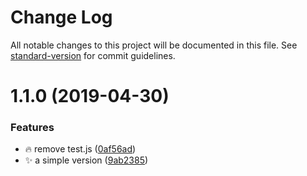 # Change Log

All notable changes to this project will be documented in this file. See [standard-version](https://github.com/conventional-changelog/standard-version) for commit guidelines.

# 1.1.0 (2019-04-30)


### Features

* :fire: remove test.js ([0af56ad](https://github.com/huruji/p-first/commit/0af56ad))
* :sparkles: a simple version ([9ab2385](https://github.com/huruji/p-first/commit/9ab2385))
